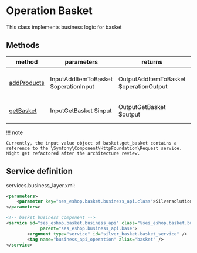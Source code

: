 # Operation Basket

This class implements business logic for basket

## Methods

| method                                   | parameters                           | returns                                | purpose                    | operation identifier |
| ---------------------------------------- | ------------------------------------ | -------------------------------------- | -------------------------- | -------------------- |
| [addProducts](addProducts_23560358.html) | InputAddItemToBasket $operationInput | OutputAddItemToBasket $operationOutput | add products to the basket | basket.add\_products |
| [getBasket](getBasket_23560356.html)     | InputGetBasket $input                | OutputGetBasket $output                | returns current basket     | basket.get\_basket   |

!!! note

    Currently, the input value object of basket.get_basket contains a reference to the \Symfony\Component\HttpFoundation\Request service. Might get refactored after the architecture review.

## Service definition

services.business_layer.xml:

``` xml
<parameters>
    <parameter key="ses_eshop.basket.business_api.class">Silversolutions\Bundle\EshopBundle\Services\BusinessLayer\Operations\Basket</parameter>
</parameters>         

<!-- basket business component -->
<service id="ses_eshop.basket.business_api" class="%ses_eshop.basket.business_api.class%"
             parent="ses_eshop.business_api.base">
        <argument type="service" id="silver_basket.basket_service" />            
        <tag name="business_api_operation" alias="basket" />
</service> 
```

